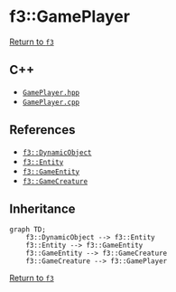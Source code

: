 # f3::GamePlayer

[Return to `f3`](/docs/f3.md)

## C++

- [`GamePlayer.hpp`](/src/f3/GamePlayer.hpp)
- [`GamePlayer.cpp`](/src/f3/GamePlayer.cpp)

## References

- [`f3::DynamicObject`](/docs/f3/DynamicObject.md)
- [`f3::Entity`](/docs/f3/Entity.md)
- [`f3::GameEntity`](/docs/f3/GameEntity.md)
- [`f3::GameCreature`](/docs/f3/GameCreature.md)

## Inheritance

```mermaid
graph TD;
    f3::DynamicObject --> f3::Entity
    f3::Entity --> f3::GameEntity
    f3::GameEntity --> f3::GameCreature
    f3::GameCreature --> f3::GamePlayer
```

[Return to `f3`](/docs/f3.md)